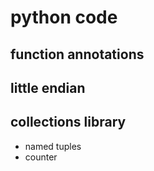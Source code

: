 # python code

## function annotations

## little endian

## collections library

* named tuples
* counter
